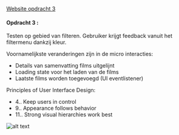 [Website opdracht 3](https://stefanvanbrummelen.github.io/Frontend-for-Designers/Opdracht%203/v3/)


#### Opdracht 3 : 

Testen op gebied van filteren. Gebruiker krijgt feedback vanuit het filtermenu dankzij kleur.

Voornamelijkste veranderingen zijn in de micro interacties:

- Details van samenvatting films uitgelijnt
- Loading state voor het laden van de films
- Laatste films worden toegevoegd (UI eventlistener)

Principles of User Interface Design:
- 4.. Keep users in control
- 9.. Appearance follows behavior
- 11.. Strong visual hierarchies work best


![alt text](https://stefanvanbrummelen.github.io/Frontend-for-Designers/Opdracht%203/v5/assets/images/article.png)
